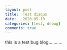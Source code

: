 ```yaml
---
layout: post
title:  Test disqus
date:   2020-05-10
categories: [test, debug]
comments: true
---
```


this is a test bug blog...........